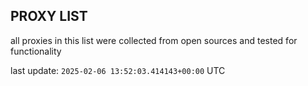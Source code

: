 ## PROXY LIST

all proxies in this list were collected from open sources and tested for functionality

last update: `2025-02-06 13:52:03.414143+00:00` UTC